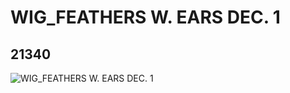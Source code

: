 # WIG_FEATHERS W. EARS DEC. 1
## 21340
![WIG_FEATHERS W. EARS DEC. 1](https://lc-www-live-s.legocdn.com/media/bricks/5/2/6115835.jpg)